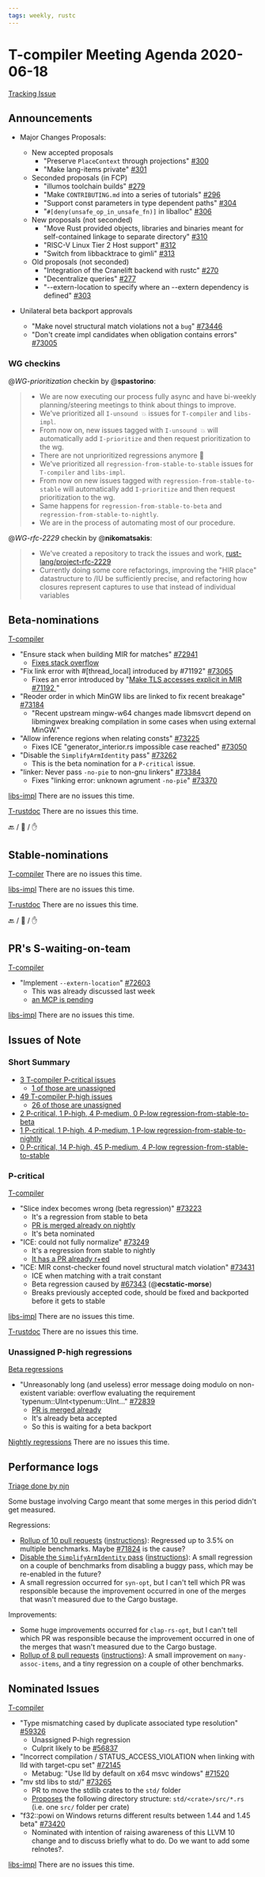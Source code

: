 ```yaml
---
tags: weekly, rustc
---
```


# T-compiler Meeting Agenda 2020-06-18

[Tracking Issue](https://github.com/rust-lang/rust/issues/54818)

## Announcements

- Major Changes Proposals:
  - New accepted proposals
    - "Preserve `PlaceContext` through projections" [#300](https://github.com/rust-lang/compiler-team/issues/300)
    - "Make lang-items private" [#301](https://github.com/rust-lang/compiler-team/issues/301)
  - Seconded proposals (in FCP)
    - "illumos toolchain builds" [#279](https://github.com/rust-lang/compiler-team/issues/279)
    - "Make `CONTRIBUTING.md` into a series of tutorials" [#296](https://github.com/rust-lang/compiler-team/issues/296)
    - "Support const parameters in type dependent paths" [#304](https://github.com/rust-lang/compiler-team/issues/304)
    - "`#[deny(unsafe_op_in_unsafe_fn)]` in liballoc" [#306](https://github.com/rust-lang/compiler-team/issues/306)
  - New proposals (not seconded)
    - "Move Rust provided objects, libraries and binaries meant for self-contained linkage to separate directory" [#310](https://github.com/rust-lang/compiler-team/issues/310)
    - "RISC-V Linux Tier 2 Host support" [#312](https://github.com/rust-lang/compiler-team/issues/312)
    - "Switch from libbacktrace to gimli" [#313](https://github.com/rust-lang/compiler-team/issues/313)
  - Old proposals (not seconded)
    - "Integration of the Cranelift backend with rustc" [#270](https://github.com/rust-lang/compiler-team/issues/270)
    - "Decentralize queries" [#277](https://github.com/rust-lang/compiler-team/issues/277)
    - "--extern-location to specify where an --extern dependency is defined" [#303](https://github.com/rust-lang/compiler-team/issues/303)

- Unilateral beta backport approvals
    - "Make novel structural match violations not a `bug`" [#73446](https://github.com/rust-lang/rust/pull/73446)
    - "Don't create impl candidates when obligation contains errors" [#73005](https://github.com/rust-lang/rust/pull/73005)

### WG checkins

@*WG-prioritization* checkin by @**spastorino**:
>- We are now executing our process fully async and have bi-weekly planning/steering meetings to think about things to improve.
>- We've prioritized all `I-unsound 💥` issues for `T-compiler` and `libs-impl`.
>  - From now on, new issues tagged with `I-unsound 💥` will automatically add `I-prioritize` and then request prioritization to the wg.
>- There are not unprioritized regressions anymore :tada:
>  - We've prioritized all `regression-from-stable-to-stable` issues for `T-compiler` and `libs-impl`.
>  - From now on new issues tagged with `regression-from-stable-to-stable` will automatically add `I-prioritize` and then request prioritization to the wg.
>  - Same happens for `regression-from-stable-to-beta` and `regression-from-stable-to-nightly`.
>- We are in the process of automating most of our procedure.

@*WG-rfc-2229* checkin by @**nikomatsakis**:
> * We've created a repository to track the issues and work, [rust-lang/project-rfc-2229](https://github.com/rust-lang/project-rfc-2229)
> * Currently doing some core refactorings, improving the "HIR place" datastructure to /IU be sufficiently precise, and refactoring how closures represent captures to use that instead of individual variables


## Beta-nominations

[T-compiler](https://github.com/rust-lang/rust/issues?q=is%3Aall+label%3Abeta-nominated+-label%3Abeta-accepted+label%3AT-compiler)
- "Ensure stack when building MIR for matches" [#72941](https://github.com/rust-lang/rust/pull/72941)
  - [Fixes stack overflow](https://github.com/rust-lang/rust/issues/72933)
- "Fix link error with #[thread_local] introduced by #71192" [#73065](https://github.com/rust-lang/rust/pull/73065)
  - Fixes an error introduced by "[Make TLS accesses explicit in MIR #71192 ](https://github.com/rust-lang/rust/pull/71192)"
- "Reoder order in which MinGW libs are linked to fix recent breakage" [#73184](https://github.com/rust-lang/rust/pull/73184)
  - "Recent upstream mingw-w64 changes made libmsvcrt depend on libmingwex breaking compilation in some cases when using external MinGW."
- "Allow inference regions when relating consts" [#73225](https://github.com/rust-lang/rust/pull/73225)
  - Fixes ICE "generator_interior.rs impossible case reached" [#73050](https://github.com/rust-lang/rust/issues/73050)
- "Disable the `SimplifyArmIdentity` pass" [#73262](https://github.com/rust-lang/rust/pull/73262)
  - This is the beta nomination for a `P-critical` issue.
- "linker: Never pass `-no-pie` to non-gnu linkers" [#73384](https://github.com/rust-lang/rust/pull/73384)
  - Fixes "linking error: unknown agrument `-no-pie`" [#73370](https://github.com/rust-lang/rust/issues/73370)

[libs-impl](https://github.com/rust-lang/rust/issues?q=is%3Aall+label%3Abeta-nominated+-label%3Abeta-accepted+label%3Alibs-impl)
There are no issues this time.

[T-rustdoc](https://github.com/rust-lang/rust/issues?q=is%3Aall+label%3Abeta-nominated+-label%3Abeta-accepted+label%3AT-rustdoc)
There are no issues this time.

:back: / :shrug: / :hand:

## Stable-nominations

[T-compiler](https://github.com/rust-lang/rust/issues?q=is%3Aall+label%3Astable-nominated+-label%3Astable-accepted+label%3AT-compiler)
There are no issues this time.

[libs-impl](https://github.com/rust-lang/rust/issues?q=is%3Aall+label%3Astable-nominated+-label%3Astable-accepted+label%3Alibs-impl)
There are no issues this time.

[T-rustdoc](https://github.com/rust-lang/rust/issues?q=is%3Aall+label%3Astable-nominated+-label%3Astable-accepted+label%3AT-rustdoc)
There are no issues this time.

:back: / :shrug: / :hand:

## PR's S-waiting-on-team

[T-compiler](https://github.com/rust-lang/rust/pulls?utf8=%E2%9C%93&q=is%3Aopen+label%3AS-waiting-on-team+label%3AT-compiler)
- "Implement `--extern-location`" [#72603](https://github.com/rust-lang/rust/pull/72603)
  - This was already discussed last week
  - [an MCP is pending](https://github.com/rust-lang/compiler-team/issues/303)

[libs-impl](https://github.com/rust-lang/rust/pulls?utf8=%E2%9C%93&q=is%3Aopen+label%3AS-waiting-on-team+label%3Alibs-impl)
There are no issues this time.

## Issues of Note

### Short Summary

- [3 T-compiler P-critical issues](https://github.com/rust-lang/rust/issues?utf8=%E2%9C%93&q=is%3Aopen+label%3AT-compiler+label%3AP-critical+)
  - [1 of those are unassigned](https://github.com/rust-lang/rust/issues?utf8=%E2%9C%93&q=is%3Aopen+label%3AT-compiler+label%3AP-critical+no%3Aassignee)
- [49 T-compiler P-high issues](https://github.com/rust-lang/rust/issues?utf8=%E2%9C%93&q=is%3Aopen+label%3AT-compiler+label%3AP-high+)
  - [26 of those are unassigned](https://github.com/rust-lang/rust/issues?utf8=%E2%9C%93&q=is%3Aopen+label%3AT-compiler+label%3AP-high+no%3Aassignee)
- [2 P-critical, 1 P-high, 4 P-medium, 0 P-low regression-from-stable-to-beta](https://github.com/rust-lang/rust/labels/regression-from-stable-to-beta)
- [1 P-critical, 1 P-high, 4 P-medium, 1 P-low regression-from-stable-to-nightly](https://github.com/rust-lang/rust/labels/regression-from-stable-to-nightly)
- [0 P-critical, 14 P-high, 45 P-medium, 4 P-low regression-from-stable-to-stable](https://github.com/rust-lang/rust/labels/regression-from-stable-to-stable)

### P-critical

[T-compiler](https://github.com/rust-lang/rust/issues?utf8=%E2%9C%93&q=is%3Aopen+label%3AP-critical+label%3AT-compiler)
- "Slice index becomes wrong (beta regression)" [#73223](https://github.com/rust-lang/rust/issues/73223)
  - It's a regression from stable to beta
  - [PR is merged already on nightly](https://github.com/rust-lang/rust/pull/73262)
  - It's beta nominated
- "ICE: could not fully normalize" [#73249](https://github.com/rust-lang/rust/issues/73249)
  - It's a regression from stable to nightly
  - [It has a PR already r+ed](https://github.com/rust-lang/rust/pull/73257)
- "ICE: MIR const-checker found novel structural match violation" [#73431](https://github.com/rust-lang/rust/issues/73431) 
  - ICE when matching with a trait constant
  - Beta regression caused by [#67343](https://github.com/rust-lang/rust/pull/67343) (@**ecstatic-morse**)
  - Breaks previously accepted code, should be fixed and backported before it gets to stable

[libs-impl](https://github.com/rust-lang/rust/issues?utf8=%E2%9C%93&q=is%3Aopen+label%3AP-critical+label%3Alibs-impl)
There are no issues this time.

[T-rustdoc](https://github.com/rust-lang/rust/issues?utf8=%E2%9C%93&q=is%3Aopen+label%3AP-critical+label%3AT-rustdoc)
There are no issues this time.

### Unassigned P-high regressions

[Beta regressions](https://github.com/rust-lang/rust/issues?utf8=%E2%9C%93&q=is%3Aopen+label%3Aregression-from-stable-to-beta+P-high+no%3Aassignee)
- "Unreasonably long (and useless) error message doing modulo on non-existent variable: overflow evaluating the requirement `typenum::UInt<typenum::UInt..." [#72839](https://github.com/rust-lang/rust/issues/72839)
  - [PR is merged already](https://github.com/rust-lang/rust/pull/73005)
  - It's already beta accepted
  - So this is waiting for a beta backport

[Nightly regressions](https://github.com/rust-lang/rust/issues?utf8=%E2%9C%93&q=is%3Aopen+label%3Aregression-from-stable-to-nightly+P-high+no%3Aassignee)
There are no issues this time.

## Performance logs

[Triage done by njn](https://github.com/rust-lang/rustc-perf/tree/master/triage#triage-logs)

Some bustage involving Cargo meant that some merges in this period didn't get measured.

Regressions:
- [Rollup of 10 pull requests](https://github.com/rust-lang/rust/pull/73367#issuecomment-644456094) ([instructions](https://perf.rust-lang.org/compare.html?start=ce6d3a73b514e9649e57cee812ad129bb2112016&end=d4ecf31efc2309fb6df8c2a8af9aaf8176ab1c8d&stat=instructions:u)):
  Regressed up to 3.5% on multiple benchmarks. Maybe [#71824](https://github.com/rust-lang/rust/pull/71824) is the cause?
- [Disable the `SimplifyArmIdentity` pass](https://github.com/rust-lang/rust/pull/73262#issuecomment-644451010) ([instructions](https://perf.rust-lang.org/compare.html?start=7c78a5f97de07a185eebae5a5de436c80d8ba9d4&end=f4fbb93113aa4f0a0cd08e74afb35381bbfbc7f0&stat=instructions:u)):
  A small regression on a couple of benchmarks from disabling a buggy pass,
  which may be re-enabled in the future?
- A small regression occurred for `syn-opt`, but I can't tell which PR was
  responsible because the improvement occurred in one of the merges that wasn't
  measured due to the Cargo bustage.

Improvements:
- Some huge improvements occurred for `clap-rs-opt`, but I can't tell which PR was responsible because the improvement occurred in one of the merges that wasn't measured due to the Cargo bustage.
- [Rollup of 8 pull requests](https://github.com/rust-lang/rust/pull/73316#issuecomment-644453724) ([instructions](https://perf.rust-lang.org/compare.html?start=1fb612bd15bb3ef098fd24c20d0727de573b4410&end=06e47688bf15d0215edbe05b21603062f6d2eb5d&stat=instructions:u)):
  A small improvement on `many-assoc-items`, and a tiny regression on a couple of other benchmarks.

## Nominated Issues

[T-compiler](https://github.com/rust-lang/rust/issues?q=is%3Aopen+label%3AI-nominated+label%3AT-compiler)
- "Type mismatching cased by duplicate associated type resolution" [#59326](https://github.com/rust-lang/rust/issues/59326)
  - Unassigned P-high regression
  - Culprit likely to be [#56837](https://github.com/rust-lang/rust/pull/56837)
- "Incorrect compilation / STATUS_ACCESS_VIOLATION when linking with lld with target-cpu set" [#72145](https://github.com/rust-lang/rust/issues/72145)
  - Metabug: "Use lld by default on x64 msvc windows" [#71520](https://github.com/rust-lang/rust/issues/71520)
- "mv std libs to std/" [#73265](https://github.com/rust-lang/rust/pull/73265)
  - PR to move the stdlib crates to the `std/` folder
  - [Proposes](https://github.com/rust-lang/rust/pull/73265#issuecomment-643416610) the following directory structure: `std/<crate>/src/*.rs` (i.e. one `src/` folder per crate)
- "f32::powi on Windows returns different results between 1.44 and 1.45 beta" [#73420](https://github.com/rust-lang/rust/issues/73420)
  - Nominated with intention of raising awareness of this LLVM 10 change and to discuss briefly what to do. Do we want to add some relnotes?.

[libs-impl](https://github.com/rust-lang/rust/issues?q=is%3Aopen+label%3AI-nominated+label%3Alibs-impl)
There are no issues this time.
